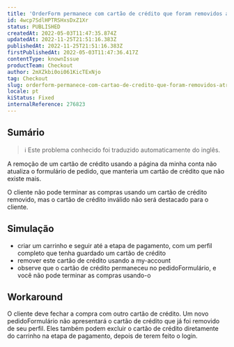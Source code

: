 ```yaml
---
title: 'OrderForm permanece com cartão de crédito que foram removidos através da minha página de contas'
id: 4wcp7SdlHPTRSHxsDxZ1Xr
status: PUBLISHED
createdAt: 2022-05-03T11:47:35.874Z
updatedAt: 2022-11-25T21:51:16.383Z
publishedAt: 2022-11-25T21:51:16.383Z
firstPublishedAt: 2022-05-03T11:47:36.417Z
contentType: knownIssue
productTeam: Checkout
author: 2mXZkbi0oi061KicTExNjo
tag: Checkout
slug: orderform-permanece-com-cartao-de-credito-que-foram-removidos-atraves-da-minha-pagina-de-contas
locale: pt
kiStatus: Fixed
internalReference: 276823
---
```


## Sumário

>ℹ️ Este problema conhecido foi traduzido automaticamente do inglês.


A remoção de um cartão de crédito usando a página da minha conta não atualiza o formulário de pedido, que manteria um cartão de crédito que não existe mais.

O cliente não pode terminar as compras usando um cartão de crédito removido, mas o cartão de crédito inválido não será destacado para o cliente.



## Simulação


- criar um carrinho e seguir até a etapa de pagamento, com um perfil completo que tenha guardado um cartão de crédito
- remover este cartão de crédito usando a my-account
- observe que o cartão de crédito permaneceu no pedidoFormulário, e você não pode terminar as compras usando-o



## Workaround


O cliente deve fechar a compra com outro cartão de crédito. Um novo pedidoFormulário não apresentará o cartão de crédito que já foi removido de seu perfil. Eles também podem excluir o cartão de crédito diretamente do carrinho na etapa de pagamento, depois de terem feito o login.

